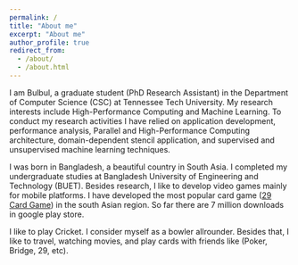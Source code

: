 ```yaml
---
permalink: /
title: "About me"
excerpt: "About me"
author_profile: true
redirect_from: 
  - /about/
  - /about.html
---
```


I am Bulbul, a graduate student (PhD Research Assistant) in the Department of Computer Science (CSC) at Tennessee Tech University. My research interests include High-Performance Computing and Machine Learning. To conduct my research activities I have relied on application development, performance analysis, Parallel and High-Performance Computing architecture, domain-dependent stencil application, and supervised and unsupervised machine learning techniques. 

I was born in Bangladesh, a beautiful country in South Asia. I completed my undergraduate studies at Bangladesh University of Engineering and Technology (BUET). Besides research, I like to develop video games mainly for mobile platforms. I have developed the most popular card game ([29 Card Game](https://play.google.com/store/apps/details?id=com.BS_Pias.twentynine&hl=en_US)) in the south Asian region. So far there are 7 million downloads in google play store.

I like to play Cricket. I consider myself as a bowler allrounder. Besides that, I like to travel, watching movies, and play cards with friends like (Poker, Bridge, 29, etc).
